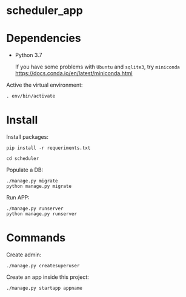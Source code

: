 # scheduler_app

# Dependencies

- Python 3.7
    
    If you have some problems with `Ubuntu` and `sqlite3`, try `miniconda` https://docs.conda.io/en/latest/miniconda.html

Active the virtual environment:

```
. env/bin/activate
```

# Install

Install packages:

```
pip install -r requeriments.txt
```

```
cd scheduler
```

Populate a DB:

```
./manage.py migrate
python manage.py migrate
```

Run APP:

```
./manage.py runserver
python manage.py runserver
```

# Commands

Create admin:

```
./manage.py createsuperuser
```

Create an app inside this project:

```
./manage.py startapp appname
```
